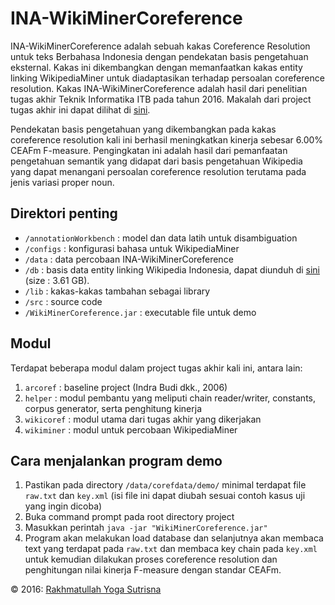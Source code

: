 # INA-WikiMinerCoreference
INA-WikiMinerCoreference adalah sebuah kakas Coreference Resolution untuk teks Berbahasa Indonesia dengan pendekatan basis pengetahuan eksternal. Kakas ini dikembangkan dengan memanfaatkan kakas entity linking WikipediaMiner untuk diadaptasikan terhadap persoalan coreference resolution. Kakas INA-WikiMinerCoreference adalah hasil dari penelitian tugas akhir Teknik Informatika ITB pada tahun 2016. Makalah dari project tugas akhir ini dapat dilihat di [sini](https://drive.google.com/file/d/0B4i1HUP9D46bTDZfdW51WXZUclE/view?usp=sharing).

Pendekatan basis pengetahuan yang dikembangkan pada kakas coreference resolution kali ini berhasil meningkatkan kinerja sebesar 6.00% CEAFm F-measure. Pengingkatan ini adalah hasil dari pemanfaatan pengetahuan semantik yang didapat dari basis pengetahuan Wikipedia yang dapat menangani persoalan coreference resolution terutama pada jenis variasi proper noun.

## Direktori penting
* `/annotationWorkbench` : model dan data latih untuk disambiguation
* `/configs` : konfigurasi bahasa untuk WikipediaMiner
* `/data` : data percobaan INA-WikiMinerCoreference
* `/db` : basis data entity linking Wikipedia Indonesia, dapat diunduh di [sini](https://drive.google.com/drive/folders/0B4i1HUP9D46bcjRtTkZhb3Y0eG8?usp=sharing) (size : 3.61 GB).
* `/lib` : kakas-kakas tambahan sebagai library
* `/src` : source code
* `/WikiMinerCoreference.jar` : executable file untuk demo

## Modul
Terdapat beberapa modul dalam project tugas akhir kali ini, antara lain:

1. `arcoref` : baseline project (Indra Budi dkk., 2006)
2. `helper` : modul pembantu yang meliputi chain reader/writer, constants, corpus generator, serta penghitung kinerja
3. `wikicoref` : modul utama dari tugas akhir yang dikerjakan
4. `wikiminer` : modul untuk percobaan WikipediaMiner

## Cara menjalankan program demo
1. Pastikan pada directory `/data/corefdata/demo/` minimal terdapat file `raw.txt` dan `key.xml` (isi file ini dapat diubah sesuai contoh kasus uji yang ingin dicoba)
2. Buka command prompt pada root directory project
3. Masukkan perintah `java -jar "WikiMinerCoreference.jar"`
4. Program akan melakukan load database dan selanjutnya akan membaca text yang terdapat pada `raw.txt` dan membaca key chain pada `key.xml` untuk kemudian dilakukan proses coreference resolution dan penghitungan nilai kinerja F-measure dengan standar CEAFm.

&copy; 2016: [Rakhmatullah Yoga Sutrisna](http://github.com/rakhmatullahyoga)
